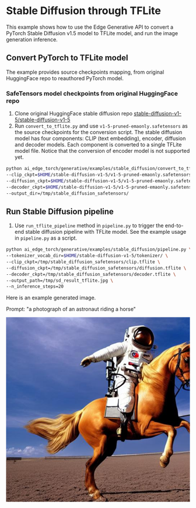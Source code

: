 # Stable Diffusion through TFLite
This example shows how to use the Edge Generative API to convert a PyTorch Stable Diffusion v1.5 model to TFLite model, and run the image generation inference.

## Convert PyTorch to TFLite model
The example provides source checkpoints mapping, from original HuggingFace repo to reauthored PyTorch model.

### SafeTensors model checkpoints from original HuggingFace repo
1. Clone original HuggingFace stable diffusion repo [stable-diffusion-v1-5/stable-diffusion-v1-5](https://huggingface.co/stable-diffusion-v1-5/stable-diffusion-v1-5)
2. Run `convert_to_tflite.py` and use `v1-5-pruned-emaonly.safetensors` as the source checkpoints for the conversion script. The stable diffusion model has four components: CLIP (text embedding), encoder, diffusion and decoder models. Each component is converted to a single TFLite model file. Notice that the conversion of encoder model is not supported yet.
```bash
python ai_edge_torch/generative/examples/stable_diffusion/convert_to_tflite.py \
--clip_ckpt=$HOME/stable-diffusion-v1-5/v1-5-pruned-emaonly.safetensors \
--diffusion_ckpt=$HOME/stable-diffusion-v1-5/v1-5-pruned-emaonly.safetensors \
--decoder_ckpt=$HOME/stable-diffusion-v1-5/v1-5-pruned-emaonly.safetensors \
--output_dir=/tmp/stable_diffusion_safetensors/
```

## Run Stable Diffusion pipeline
1. Use `run_tflite_pipeline` method in `pipeline.py` to trigger the end-to-end stable diffusion pipeline with TFLite model. See the example usage in `pipeline.py` as a script.

```bash
python ai_edge_torch/generative/examples/stable_diffusion/pipeline.py \
--tokenizer_vocab_dir=$HOME/stable-diffusion-v1-5/tokenizer/ \
--clip_ckpt=/tmp/stable_diffusion_safetensors/clip.tflite \
--diffusion_ckpt=/tmp/stable_diffusion_safetensors/diffusion.tflite \
--decoder_ckpt=/tmp/stable_diffusion_safetensors/decoder.tflite \
--output_path=/tmp/sd_result_tflite.jpg \
--n_inference_steps=20
```

Here is an example generated image.

Prompt: "a photograph of an astronaut riding a horse"

![](sd_result_tflite.jpg)